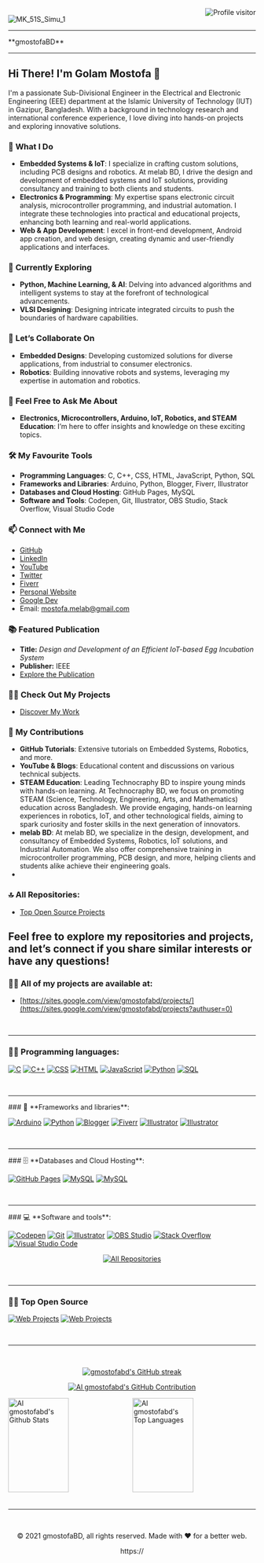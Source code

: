 <a href="https://komarev.com/ghpvc/?username=gmostofabd">
  <img align="right" src="https://komarev.com/ghpvc/?username=gmostofabd&label=ProfileViews&color=0e75b6&style=flat" alt="Profile visitor" />
</a> 

![MK_51S_Simu_1](https://github.com/user-attachments/assets/cb24ba0b-56c8-432a-b949-bd34c3f8d6af)
<hr>
**gmostofaBD**

---

## Hi There! I'm Golam Mostofa 👋

I'm a passionate Sub-Divisional Engineer in the Electrical and Electronic Engineering (EEE) department at the Islamic University of Technology (IUT) in Gazipur, Bangladesh. With a background in technology research and international conference experience, I love diving into hands-on projects and exploring innovative solutions.

### 🔭 **What I Do**
-  **Embedded Systems & IoT**: I specialize in crafting custom solutions, including PCB designs and robotics. At melab BD, I drive the design and development of embedded systems and IoT solutions, providing consultancy and training to both clients and students.
-  **Electronics & Programming**: My expertise spans electronic circuit analysis, microcontroller programming, and industrial automation. I integrate these technologies into practical and educational projects, enhancing both learning and real-world applications.
-  **Web & App Development**: I excel in front-end development, Android app creation, and web design, creating dynamic and user-friendly applications and interfaces.

### 🌱 **Currently Exploring**
- **Python, Machine Learning, & AI**: Delving into advanced algorithms and intelligent systems to stay at the forefront of technological advancements.
- **VLSI Designing**: Designing intricate integrated circuits to push the boundaries of hardware capabilities.

### 👯 **Let’s Collaborate On**
- **Embedded Designs**: Developing customized solutions for diverse applications, from industrial to consumer electronics.
- **Robotics**: Building innovative robots and systems, leveraging my expertise in automation and robotics.

### 💬 **Feel Free to Ask Me About**
- **Electronics, Microcontrollers, Arduino, IoT, Robotics, and STEAM Education**: I’m here to offer insights and knowledge on these exciting topics.

### 🛠️ **My Favourite Tools**
- **Programming Languages**: C, C++, CSS, HTML, JavaScript, Python, SQL
- **Frameworks and Libraries**: Arduino, Python, Blogger, Fiverr, Illustrator
- **Databases and Cloud Hosting**: GitHub Pages, MySQL
- **Software and Tools**: Codepen, Git, Illustrator, OBS Studio, Stack Overflow, Visual Studio Code

### 📫 **Connect with Me**
- [GitHub](https://github.com/your-profile)
- [LinkedIn](https://www.linkedin.com/in/your-profile)
- [YouTube](https://www.youtube.com/channel/your-channel)
- [Twitter](https://twitter.com/your-profile)
- [Fiverr](https://www.fiverr.com/melab_bd)
- [Personal Website](https://sites.google.com/view/gmostofabd)
- [Google Dev](https://g.dev/gmostofabd)
- Email: mostofa.melab@gmail.com


### 📚 **Featured Publication**
- **Title:** *Design and Development of an Efficient IoT-based Egg Incubation System*
- **Publisher:** IEEE
- [Explore the Publication](https://ieeexplore.ieee.org/document/10212960)

###  👨‍💻  **Check Out My Projects**
- [Discover My Work](https://sites.google.com/view/gmostofabd/projects/)

### 🐍 **My Contributions**
- **GitHub Tutorials**: Extensive tutorials on Embedded Systems, Robotics, and more.
- **YouTube & Blogs**: Educational content and discussions on various technical subjects.
- **STEAM Education**: Leading Technocraphy BD to inspire young minds with hands-on learning. At Technocraphy BD, we focus on promoting STEAM (Science, Technology, Engineering, Arts, and Mathematics) education across Bangladesh. We provide engaging, hands-on learning experiences in robotics, IoT, and other technological fields, aiming to spark curiosity and foster skills in the next generation of innovators.
- **melab BD**: At melab BD, we specialize in the design, development, and consultancy of Embedded Systems, Robotics, IoT solutions, and Industrial Automation. We also offer comprehensive training in microcontroller programming, PCB design, and more, helping clients and students alike achieve their engineering goals.
- 

###  🔝  **All Repositories**:
- [Top Open Source Projects](https://github.com/gmostofabd?tab=repositories)

Feel free to explore my repositories and projects, and let’s connect if you share similar interests or have any questions!
---

###  👨‍💻  **All of my projects are available at**:
-  [https://sites.google.com/view/gmostofabd/projects/](https://sites.google.com/view/gmostofabd/projects?authuser=0)
<br/>
<hr/>

###  👨‍💻  **Programming languages**:
<p>
    <a href="#"><img alt="C" src="https://custom-icon-badges.herokuapp.com/badge/C-03599C.svg?logo=c-in-hexagon&logoColor=white"></a>
    <a href="#"><img alt="C++" src="https://custom-icon-badges.herokuapp.com/badge/C++-9C033A.svg?logo=cpp2&logoColor=white"></a>
    <a href="#"><img alt="CSS" src="https://img.shields.io/badge/CSS-1572B6.svg?logo=css3&logoColor=white"></a>
    <a href="#"><img alt="HTML" src="https://img.shields.io/badge/HTML-E34F26.svg?logo=html5&logoColor=white"></a>
    <a href="#"><img alt="JavaScript" src="https://img.shields.io/badge/JavaScript-F7DF1E.svg?logo=javascript&logoColor=black"></a>
    <a href="#"><img alt="Python" src="https://img.shields.io/badge/Python-14354C.svg?logo=python&logoColor=white"></a>
    <a href="#"><img alt="SQL" src="https://custom-icon-badges.herokuapp.com/badge/SQL-025E8C.svg?logo=database&logoColor=white"></a>
</p>
<br/>
<hr/>
###  🧰  **Frameworks and libraries**:
<p>
  <a href="#"><img alt="Arduino" src="https://img.shields.io/badge/-Arduino-00979D?logo=Arduino&logoColor=white"></a>
  <a href="#"><img alt="Python" src="https://img.shields.io/badge/Overleaf-47A141?style=for-the-badge&logo=Overleaf&logoColor=white"></a>
  <a href="#"><img alt="Blogger" src="https://img.shields.io/badge/Blogger-FF5722?style=for-the-badge&logo=blogger&logoColor=white"></a>
  <a href="#"><img alt="Fiverr" src="https://img.shields.io/badge/fiverr-1DBF73?style=for-the-badge&logo=fiverr&logoColor=white"></a>
  <a href="#"><img alt="Illustrator" src="https://img.shields.io/badge/Editor%20Config-E0EFEF?style=for-the-badge&logo=editorconfig&logoColor=000"></a>  
<a href="#"><img alt="Illustrator" src="https://img.shields.io/badge/Google%20Analytics-E37400?style=for-the-badge&logo=google%20analytics&logoColor=white"></a>
</p>
<br/>
<hr/>
###  🗄️  **Databases and Cloud Hosting**:

<p>
    <a href="#"><img alt="GitHub Pages" src="https://img.shields.io/badge/GitHub%20Pages-327FC7.svg?logo=github&logoColor=white"></a>
    <a href="#"><img alt="MySQL" src="https://img.shields.io/badge/MySQL-00f.svg?logo=mysql&logoColor=white"></a>
  <a href="#"><img alt="MySQL" src="https://img.shields.io/badge/Pinterest-%23E60023.svg?&style=for-the-badge&logo=Pinterest&logoColor=white"></a>
</p>
<br/>
<hr/>
###  💻  **Software and tools**:

<p>
    <a href="#"><img alt="Codepen" src="https://img.shields.io/badge/Codepen-000000.svg?logo=codepen&logoColor=white"></a>
    <a href="#"><img alt="Git" src="https://img.shields.io/badge/Git-F05033.svg?logo=git&logoColor=white"></a>
  <a href="#"><img alt="Illustrator" src="https://aleen42.github.io/badges/src/illustrator.svg"></a>
    <a href="#"><img alt="OBS Studio" src="https://img.shields.io/badge/-OBS%20Studio-302E31?logo=obs-studio&logoColor=white"></a>
    <a href="#"><img alt="Stack Overflow" src="https://img.shields.io/badge/-Stack%20Overflow-FE7A16?logo=stack-overflow&logoColor=white"></a>
    <a href="#"><img alt="Visual Studio Code" src="https://img.shields.io/badge/Visual%20Studio%20Code-0078d7.svg?logo=visual-studio-code&logoColor=white"></a>
</p>

<p align="center">
<a href="https://github.com/gmostofabd?tab=repositories" target="_blank"><img alt="All Repositories" title="All Repositories" src="https://img.shields.io/badge/-All%20Repos-2962FF?style=for-the-badge&logo=koding&logoColor=white"/></a>
</p>
<br/>
<hr/>

###  👨‍💻  **Top Open Source**

[![Web Projects](https://github-readme-stats.vercel.app/api/pin/?username=gmostofabd&repo=web-projects&border_color=7F3FBF&bg_color=0D1117&title_color=C9D1D9&text_color=8B949E&icon_color=7F3FBF)](https://github.com/gmostofabd/web-projects) [![Web Projects](https://github-readme-stats.vercel.app/api/pin/?username=gmostofabd&repo=8051-Assembly-Programming-and-Proteus-Simulation&border_color=7F3FBF&bg_color=0D1117&title_color=C9D1D9&text_color=8B949E&icon_color=7F3FBF)](https://github.com/gmostofabd/8051-Assembly-Programming-and-Proteus-Simulation)

<br/>
<hr/>
<br/>

<p align="center">
  <a href="https://github.com/gmostofabd">
    <img src="https://github-readme-streak-stats.herokuapp.com/?user=gmostofabd&theme=radical&border=7F3FBF&background=0D1117" alt="gmostofabd's GitHub streak"/>
  </a>
</p>

<p align="center">
  <a href="https://github.com/gmostofabd">
    <img src="https://github-profile-summary-cards.vercel.app/api/cards/profile-details?username=gmostofabd&theme=radical" alt="Al gmostofabd's GitHub Contribution"/>
  </a>
</p>

<a> 
    <a href="https://github.com/gmostofabd"><img alt="Al gmostofabd's Github Stats" src="https://denvercoder1-github-readme-stats.vercel.app/api?username=gmostofabd&show_icons=true&count_private=true&theme=react&border_color=7F3FBF&bg_color=0D1117&title_color=F85D7F&icon_color=F8D866" height="192px" width="49.5%"/></a>
  <a href="https://github.com/gmostofabd"><img alt="Al gmostofabd's Top Languages" src="https://denvercoder1-github-readme-stats.vercel.app/api/top-langs/?username=gmostofabd&langs_count=8&layout=compact&theme=react&border_color=7F3FBF&bg_color=0D1117&title_color=F85D7F&icon_color=F8D866" height="192px" width="49.5%"/></a>
  <br/>
</a>

<br/>
<hr/>
<br/>


<p align="center"> © 2021 gmostofaBD, all rights reserved. Made with ❤️ for a better web. </p>
<p align="center">
https://
</p>
